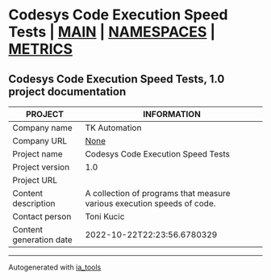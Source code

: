 # Codesys Code Execution Speed Tests | [MAIN] | [NAMESPACES] | [METRICS]  

## Codesys Code Execution Speed Tests, 1.0 project documentation

| PROJECT | INFORMATION |
| ---- | ---- |
| Company name            | TK Automation |  
| Company URL             | [None](None) |  
| Project name            | Codesys Code Execution Speed Tests |  
| Project version         | 1.0 |  
| Project URL             | []() |  
| Content description     | A collection of programs that measure various execution speeds of code. |  
| Contact person          | Toni Kucic |  
| Content generation date | 2022-10-22T22:23:56.6780329 |  

---
Autogenerated with [ia_tools](https://github.com/tkucic/ia_tools)  

[MAIN]: index_st.md
[NAMESPACES]: docs/ns/nsList_st.md
[METRICS]: docs/metrics_st.md

